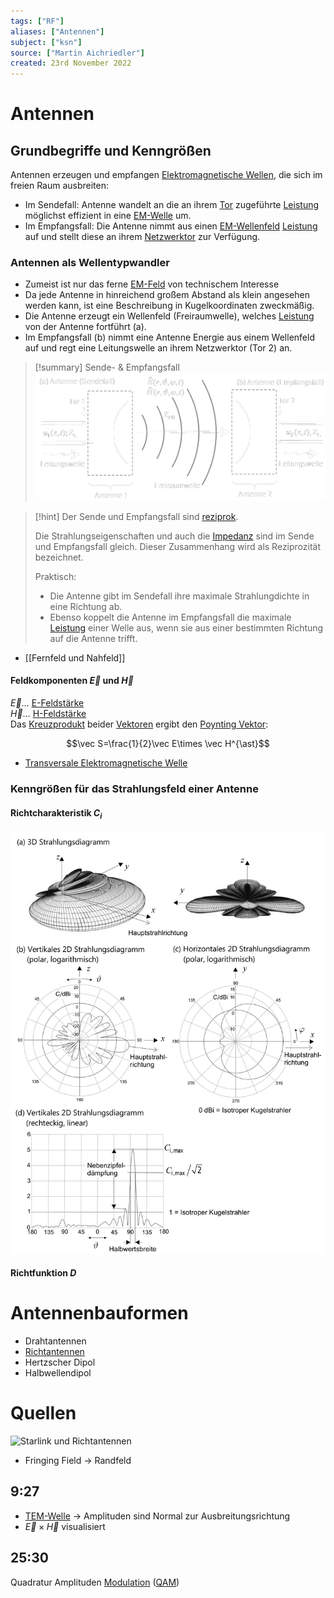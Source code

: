 ```yaml
---
tags: ["RF"]
aliases: ["Antennen"]
subject: ["ksn"]
source: ["Martin Aichriedler"]
created: 23rd November 2022
---
```


# Antennen

## Grundbegriffe und Kenngrößen

Antennen erzeugen und empfangen [Elektromagnetische Wellen](../Physik/Elektromagnetische%20Wellen.md), die sich im freien Raum ausbreiten:
- Im Sendefall: Antenne wandelt an die an ihrem [Tor](Streuparameter.md) zugeführte [Leistung](../Elektrotechnik/elektrische%20Leistung.md) möglichst effizient in eine [EM-Welle](../Physik/Elektromagnetische%20Wellen.md) um.
- Im Empfangsfall: Die Antenne nimmt aus einen [EM-Wellenfeld](../Physik/Elektromagnetische%20Wellen.md) [Leistung](../Elektrotechnik/elektrische%20Leistung.md) auf und stellt diese an ihrem [Netzwerktor](Streuparameter.md) zur Verfügung.

### Antennen als Wellentypwandler

- Zumeist ist nur das ferne [EM-Feld](../Physik/Elektromagnetische%20Wellen.md) von technischem Interesse
- Da jede Antenne in hinreichend großem Abstand als klein angesehen werden kann, ist eine Beschreibung in Kugelkoordinaten zweckmäßig.
- Die Antenne erzeugt ein Wellenfeld (Freiraumwelle), welches [Leistung](../Elektrotechnik/elektrische%20Leistung.md) von der Antenne fortführt (a).
- Im Empfangsfall (b) nimmt eine Antenne Energie aus einem Wellenfeld auf und regt eine Leitungswelle an ihrem Netzwerktor (Tor 2) an.

>[!summary] Sende- & Empfangsfall  
>![](assets/ant_sende_empf.png)

> [!hint] Der Sende und Empfangsfall sind [reziprok](../Index/Reziprozität.md).
> 
> Die Strahlungseigenschaften und auch die [Impedanz](../Elektrotechnik/Impedanz.md) sind im Sende und Empfangsfall gleich.
> Dieser Zusammenhang wird als Reziprozität bezeichnet.
> 
> Praktisch:
> - Die Antenne gibt im Sendefall ihre maximale Strahlungdichte in eine Richtung ab.
> - Ebenso koppelt die Antenne im Empfangsfall die maximale [Leistung](../Elektrotechnik/elektrische%20Leistung.md) einer Welle aus, wenn sie aus einer bestimmten Richtung auf die Antenne trifft.

- [[Fernfeld und Nahfeld]]

#### Feldkomponenten $\vec{E}$ und $\vec{H}$

$\vec{E}\dots$ [E-Feldstärke](../Elektrotechnik/elektrisches%20Feld.md#Elektrische%20Feldstärke)  
$\vec{H}\dots$ [H-Feldstärke](../Elektrotechnik/magnetisches%20Feld.md#Magnetisches%20Feld)  
Das [Kreuzprodukt](../Mathematik/Algebra/Vektor.md) beider [Vektoren](../Mathematik/Algebra/Vektor.md) ergibt den [Poynting Vektor](Poynting%20Vektor.md):

$$\vec S=\frac{1}{2}\vec E\times \vec H^{\ast}$$

- [Transversale Elektromagnetische Welle](Transversale%20Elektromagnetische%20Welle.md)

### Kenngrößen für das Strahlungsfeld einer Antenne

#### Richtcharakteristik $C_{i}$

![invert_dark](assets/richtc_graph.png)

#### Richtfunktion $D$


# Antennenbauformen

- Drahtantennen
- [Richtantennen](Richtantennen.md)
- Hertzscher Dipol
- Halbwellendipol

# Quellen

![Starlink und Richtantennen](https://www.youtube.com/embed/qs2QcycggWU)

- Fringing Field -> Randfeld

## 9:27

- [TEM-Welle](Transversale%20Elektromagnetische%20Welle.md) -> Amplituden sind Normal zur Ausbreitungsrichtung
- $\vec E\times\vec H$ visualisiert

## 25:30

Quadratur Amplituden [Modulation](Modulation.md) ([QAM](Quadratur%20Amplituden%20Modulation.md))
